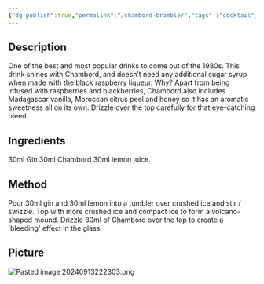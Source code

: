 ```yaml
---
{"dg-publish":true,"permalink":"/chambord-bramble/","tags":["cocktail","gin","chambord"]}
---
```


## Description

One of the best and most popular drinks to come out of the 1980s. This drink shines with Chambord, and doesn’t need any additional sugar syrup when made with the black raspberry liqueur. Why? Apart from being infused with raspberries and blackberries, Chambord also includes Madagascar vanilla, Moroccan citrus peel and honey so it has an aromatic sweetness all on its own. Drizzle over the top carefully for that eye-catching bleed.
## Ingredients

30ml Gin
30ml Chambord
30ml lemon juice. 
## Method

Pour 30ml gin and 30ml lemon into a tumbler over crushed ice and stir / swizzle. Top with more crushed ice and compact ice to form a volcano-shaped mound. Drizzle 30ml of Chambord over the top to create a 'bleeding' effect in the glass. 
## Picture
![Pasted image 20240913222303.png](/img/user/z_attachments/Pasted%20image%2020240913222303.png)